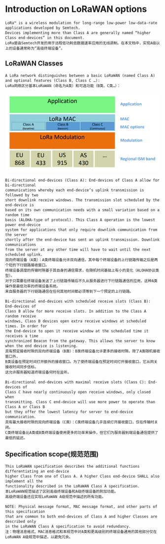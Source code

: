 # Introduction on LoRaWAN options

    LoRa™ is a wireless modulation for long-range low-power low-data-rate applications developed by Semtech.
    Devices implementing more than Class A are generally named “higher Class end-devices” in this document.
    LoRa是由Semtech开发的用于远程低功耗低数据速率应用的无线调制。在本文档中，实现A级以上的设备通常称为“高级终端设备”。

## LoRaWAN Classes

    A LoRa network distinguishes between a basic LoRaWAN (named Class A) and optional features (Class B, Class C …):
    LoRa网络区分基本LoRaWAN（命名为A类）和可选功能（B类、C类…）：

![avatar](./lorawan-class.png)

    Bi-directional end-devices (Class A): End-devices of Class A allow for bi-directional
    communications whereby each end-device’s uplink transmission is followed by two
    short downlink receive windows. The transmission slot scheduled by the end-device is
    based on its own communication needs with a small variation based on a random time
    basis (ALOHA-type of protocol). This Class A operation is the lowest power end-device
    system for applications that only require downlink communication from the server
    shortly after the end-device has sent an uplink transmission. Downlink communications
    from the server at any other time will have to wait until the next scheduled uplink.
    双向终端设备（A类）：A类终端设备允许双向通信，其中每个终端设备的上行链路传输之后是两个短的下行链路接收窗口。
    终端设备调度的传输时隙基于其自身的通信需求，在随机时间基础上有小的变化（ALOHA协议类型）。
    对于只需要在终端设备发送了上行链路传输后不久从服务器进行下行链路通信的应用，这种A类操作是最低功率的终端设备系统。
    来自服务器的下行链路通信在任何其他时间都必须等到下一个预定的上行链路。

    Bi-directional end-devices with scheduled receive slots (Class B): End-devices of
    Class B allow for more receive slots. In addition to the Class A random receive
    windows, Class B devices open extra receive windows at scheduled times. In order for
    the End-device to open it receive window at the scheduled time it receives a time
    synchronized Beacon from the gateway. This allows the server to know when the end device is listening.
    具有预定接收时隙的双向终端设备（B类）：B类终端设备允许更多的接收时隙。除了A类随机接收窗口外，
    B类设备在预定时间打开额外的接收窗口。为了使终端设备在预定时间打开接收窗口，它从网关接收时间同步信标。
    这允许服务器知道终端设备何时在监听。

    Bi-directional end-devices with maximal receive slots (Class C): End-devices of
    Class C have nearly continuously open receive windows, only closed when
    transmitting. Class C end-device will use more power to operate than Class A or Class B
    but they offer the lowest latency for server to end-device communication.
    具有最大接收时隙的双向终端设备（C类）：C类终端设备几乎连续打开接收窗口，仅在传输时关闭。
    C类终端设备比A类或B类终端设备使用更多的功率来操作，但它们为服务器到端设备通信提供了最低的延迟。

## Specification scope(规范范围)

    This LoRaWAN specification describes the additional functions differentiating an end-device
    higher Class from one of Class A. A higher Class end-device SHALL also implement all the
    functionality described in the LoRaWAN Class A specification.
    本LoRaWAN规范描述了区别高级终端设备和A级终端设备的附加功能。
    高级终端设备还应实现LoRaWAN A级规范中描述的所有功能。

    NOTE: Physical message format, MAC message format, and other parts of this specification
    that are common to both end-devices of Class A and higher Classes are described only
    in the LoRaWAN Class A specification to avoid redundancy.
    注：物理消息格式、MAC消息格式和本规范中对A类和更高级别的终端设备通用的其他部分仅在LoRaWAN A级规范中描述，以避免冗余。
